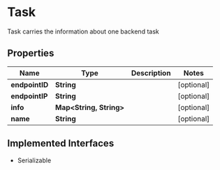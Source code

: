 

# Task

Task carries the information about one backend task

## Properties

| Name | Type | Description | Notes |
|------------ | ------------- | ------------- | -------------|
|**endpointID** | **String** |  |  [optional] |
|**endpointIP** | **String** |  |  [optional] |
|**info** | **Map&lt;String, String&gt;** |  |  [optional] |
|**name** | **String** |  |  [optional] |


## Implemented Interfaces

* Serializable


